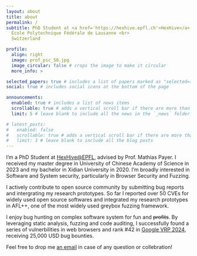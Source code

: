 ```yaml
---
layout: about
title: about
permalink: /
subtitle: PhD Student at <a href='https://hexhive.epfl.ch'>HexHive</a> <br>
  École Polytechnique Fédérale de Lausanne <br>
  Switzerland

profile:
  align: right
  image: prof_pic_50.jpg
  image_circular: false # crops the image to make it circular
  more_info: >

selected_papers: true # includes a list of papers marked as "selected={true}"
social: true # includes social icons at the bottom of the page

announcements:
  enabled: true # includes a list of news items
  scrollable: true # adds a vertical scroll bar if there are more than 3 news items
  limit: 5 # leave blank to include all the news in the `_news` folder

# latest_posts:
#   enabled: false
#   scrollable: true # adds a vertical scroll bar if there are more than 3 new posts items
#   limit: 3 # leave blank to include all the blog posts
---
```


I’m a PhD Student at [HexHive@EPFL](https://hexhive.epfl.ch), advised by Prof. Mathias Payer.
I received my master degree in University of Chinese Academy of Science in 2023 and my
bachelor in Xidian University in 2020. I’m broadly interested in Software and System
security, particularly in Browser Security and Fuzzing.

I actively contribute to open source community by submitting bug reports and intergrating
my research prototypes. So far I reported over 50 CVEs for widely used open source
softwares and integrated my research prototypes in AFL++, one of the most widely used
greybox fuzzing framework.

I enjoy bug hunting on complex software system for fun and ~~profits~~. By leveraging static
analysis, fuzzing and code auditing, I successfully found a series of vulnerbilities in
web browsers and rank #42 in [Google VRP 2024](https://bughunters.google.com/profile/8074163b-0788-4909-845e-2fe6cd37fbb2),
receiving 25,000 USD bug bounties.

Feel free to drop me <a href="mailto:han.zheng@epfl.ch">an email</a> in case of any question
or collebration!
